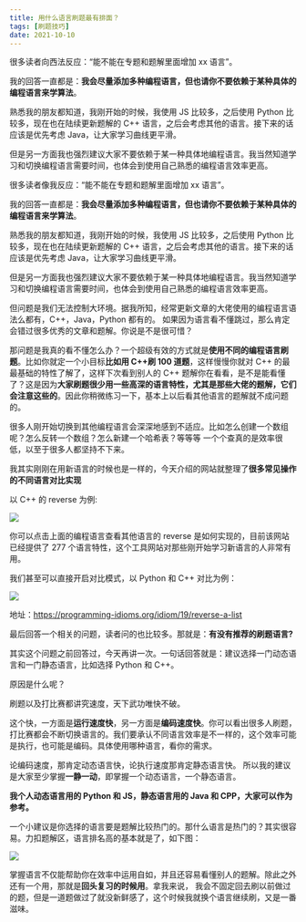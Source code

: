 ```yaml
---
title: 用什么语言刷题最有排面？
tags: [刷题技巧]
date: 2021-10-10
---
```


很多读者向西法反应：“能不能在专题和题解里面增加 xx 语言”。

我的回答一直都是：**我会尽量添加多种编程语言，但也请你不要依赖于某种具体的编程语言来学算法**。

熟悉我的朋友都知道，我刚开始的时候，我使用 JS 比较多，之后使用 Python 比较多，现在也在陆续更新题解的 C++ 语言，之后会考虑其他的语言。接下来的话应该是优先考虑 Java，让大家学习曲线更平滑。

但是另一方面我也强烈建议大家不要依赖于某一种具体地编程语言。我当然知道学习和切换编程语言需要时间，也体会到使用自己熟悉的编程语言效率更高。

<!-- more -->

很多读者像我反应：“能不能在专题和题解里面增加 xx 语言”。

我的回答一直都是：**我会尽量添加多种编程语言，但也请你不要依赖于某种具体的编程语言来学算法**。

熟悉我的朋友都知道，我刚开始的时候，我使用 JS 比较多，之后使用 Python 比较多，现在也在陆续更新题解的 C++ 语言，之后会考虑其他的语言。接下来的话应该是优先考虑 Java，让大家学习曲线更平滑。

但是另一方面我也强烈建议大家不要依赖于某一种具体地编程语言。我当然知道学习和切换编程语言需要时间，也体会到使用自己熟悉的编程语言效率更高。

但问题是我们无法控制大环境。据我所知，经常更新文章的大佬使用的编程语言语法么都有，C++，Java，Python 都有的。 如果因为语言看不懂跳过，那么肯定会错过很多优秀的文章和题解。你说是不是很可惜？

那问题是我真的看不懂怎么办？一个超级有效的方式就是**使用不同的编程语言刷题**。比如你就定一个小目标**比如用 C++刷 100 道题**，这样慢慢你就对 C++ 的最最基础的特性了解了，这样下次看到别人的 C++ 题解你在看看，是不是能看懂了？这是因为**大家刷题很少用一些高深的语言特性，尤其是那些大佬的题解，它们会注意这些的**。因此你稍微练习一下，基本上以后看其他语言的题解就不成问题的。

很多人刚开始切换到其他编程语言会深深地感到不适应。比如怎么创建一个数组呢？怎么反转一个数组？怎么新建一个哈希表？等等等 一个个查真的是效率很低，以至于很多人都坚持不下来。

我其实刚刚在用新语言的时候也是一样的，今天介绍的网站就整理了**很多常见操作的不同语言对比实现**

以 C++ 的 reverse 为例:

![](https://tva1.sinaimg.cn/large/008i3skNly1gv9ez855smj31lo0din01.jpg)

你可以点击上面的编程语言查看其他语言的 reverse 是如何实现的，目前该网站已经提供了 277 个语言特性，这个工具网站对那些刚开始学习新语言的人非常有用。

我们甚至可以直接开启对比模式，以 Python 和 C++ 对比为例：

![](https://tva1.sinaimg.cn/large/008i3skNly1gv9f2k5i2uj60y50u0wiy02.jpg)

地址：https://programming-idioms.org/idiom/19/reverse-a-list

最后回答一个相关的问题，读者问的也比较多。那就是：**有没有推荐的刷题语言?**

其实这个问题之前回答过，今天再讲一次。一句话回答就是：建议选择一门动态语言和一门静态语言，比如选择 Python 和 C++。

原因是什么呢？

刷题以及打比赛都讲究速度，天下武功唯快不破。

这个快，一方面是**运行速度快**，另一方面是**编码速度快**。你可以看出很多人刷题，打比赛都会不断切换语言的。我们要承认不同语言效率是不一样的，这个效率可能是执行，也可能是编码。具体使用哪种语言，看你的需求。

论编码速度，那肯定动态语言快，论执行速度那肯定静态语言快。 所以我的建议是大家至少掌握**一静一动**，即掌握一个动态语言，一个静态语言。

**我个人动态语言用的 Python 和 JS，静态语言用的 Java 和 CPP，大家可以作为参考。**

一个小建议是你选择的语言要是题解比较热门的。那什么语言是热门的？其实很容易。力扣题解区，语言排名高的基本就是了，如下图：

![](https://tva1.sinaimg.cn/large/0081Kckwly1gl6ayc10cxj30qo0i6dic.jpg)

掌握语言不仅能帮助你在效率中运用自如，并且还容易看懂别人的题解。除此之外还有一个用，那就是**回头复习的时候用**。拿我来说， 我会不固定回去刷以前做过的题，但是一道题做过了就没新鲜感了，这个时候我就换个语言继续刷，又是一番滋味。
